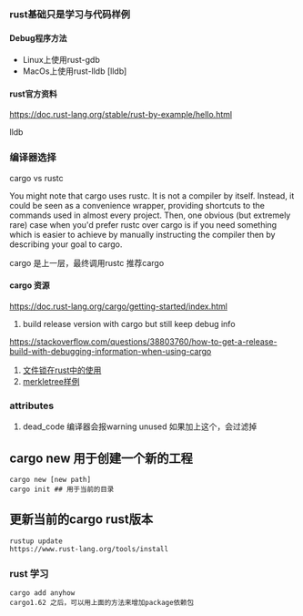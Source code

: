 ### rust基础只是学习与代码样例

#### Debug程序方法
+ Linux上使用rust-gdb 
+ MacOs上使用rust-lldb
[lldb]

#### rust官方资料
https://doc.rust-lang.org/stable/rust-by-example/hello.html

lldb 


### 编译器选择

cargo vs rustc

You might note that cargo uses rustc. It is not a compiler by itself. Instead, it could be seen as a convenience wrapper, providing shortcuts to the commands used in almost every project. Then, one obvious (but extremely rare) case when you'd prefer rustc over cargo is if you need something which is easier to achieve by manually instructing the compiler then by describing your goal to cargo.

cargo 是上一层，最终调用rustc
推荐cargo

#### cargo 资源
https://doc.rust-lang.org/cargo/getting-started/index.html

1. build release version with cargo but still keep debug info 

https://stackoverflow.com/questions/38803760/how-to-get-a-release-build-with-debugging-information-when-using-cargo



1. [文件锁在rust中的使用](notes/lockfile.md#rust中的样例)
2. [merkletree样例](notes/merkletree_notes.md)



### attributes
1. dead_code 编译器会报warning unused 如果加上这个，会过滤掉


## cargo new 用于创建一个新的工程
```shell
cargo new [new path]
cargo init ## 用于当前的目录
```

## 更新当前的cargo rust版本
```shell
rustup update
https://www.rust-lang.org/tools/install
```

### rust 学习
```shell
cargo add anyhow
cargo1.62 之后，可以用上面的方法来增加package依赖包
```
